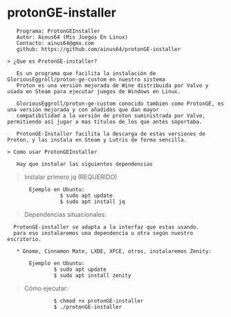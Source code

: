 # protonGE-installer
       Programa: ProtonGEInstaller
       Autor: Ainus64 (Mis Juegos En Linux)
       Contacto: ainus64@gmx.com
       github: https://github.com/ainus64/protonGE-installer

    > ¿Que es ProtonGE-installer?
 
       Es un programa que facilita la instalación de GloriousEggroll/proton-ge-custom en nuestro sistema
       Proton es una versión mejorada de Wine distribuida por Valve y usada en Steam para ejecutar juegos de Windows en Linux.
   
       GloriousEggroll/proton-ge-custom conocido tambien como ProtonGE, es una versión mejorada y con añadidos que dan mayor
       compatibilidad a la versión de proton suministrada por Valve, permitiendo así jugar a mas títulos de los que antes soportaba.

       ProtonGE-Installer facilita la descarga de estas versiones de Proton, y las instala en Steam y Lutris de forma sencilla.

    > Como usar ProtonGEInstaller

       Hay que instalar las siguientes dependencias

   > Instalar primero jq (REQUERIDO)

           Ejemplo en Ubuntu:
                     $ sudo apt update
                     $ sudo apt install jq

   > Dependencias situacionales:
   
      ProtonGE-installer se adapta a la interfaz que estas usando.
      para eso instalaremos una dependencía u otra según nuestro escritorio.

       * Gnome, Cinnamon Mate, LXDE, XFCE, otros, instalaremos Zenity:
   
           Ejemplo en Ubuntu:
                   $ sudo apt update
                   $ sudo apt install zenity

   > Cómo ejecutar:

                   $ chmod +x protonGE-installer
                   $ ./protonGE-installer


